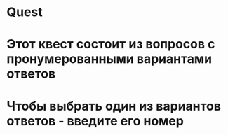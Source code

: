 # Quest
#
# Этот квест состоит из вопросов с пронумерованными вариантами ответов
# Чтобы выбрать один из вариантов ответов - введите его номер
#
#
